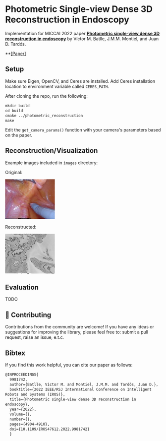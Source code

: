 # Photometric Single-view Dense 3D Reconstruction in Endoscopy

Implementation for MICCAI 2022 paper **[Photometric single-view dense 3D reconstruction in endoscopy](https://ieeexplore.ieee.org/document/9981742)** by Víctor M. Batlle, J.M.M. Montiel, and Juan D. Tardós.

**[\[Paper\]](https://ieeexplore.ieee.org/document/9981742) 


## Setup

Make sure Eigen, OpenCV, and Ceres are installed. Add Ceres installation location to environment variable called `CERES_PATH`.

After cloning the repo, run the following:
```
mkdir build
cd build
cmake ../photometric_reconstruction
make
```
Edit the `get_camera_params()` function with your camera's parameters based on the paper.


## Reconstruction/Visualization

Example images included in `images` directory:

Original: 

![image](images/frame-000055.color.jpg)

Reconstructed: 

![image](images/depth_map_cpp.png)


## Evaluation

TODO


## 🤝 Contributing

Contributions from the community are welcome! If you have any ideas or suggestions for improving the library, please feel free to: submit a pull request, raise an issue, e.t.c.


## Bibtex

If you find this work helpful, you can cite our paper as follows:

```
@INPROCEEDINGS{
  9981742,
  author={Batlle, Víctor M. and Montiel, J.M.M. and Tardós, Juan D.},
  booktitle={2022 IEEE/RSJ International Conference on Intelligent Robots and Systems (IROS)}, 
  title={Photometric single-view dense 3D reconstruction in endoscopy}, 
  year={2022},
  volume={},
  number={},
  pages={4904-4910},
  doi={10.1109/IROS47612.2022.9981742}
  }

```
